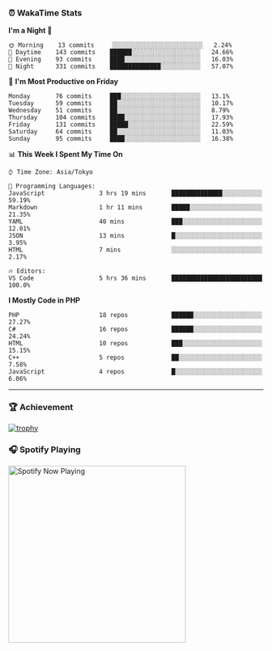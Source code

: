 ### ⏰ WakaTime Stats


<!--START_SECTION:waka-->
**I'm a Night 🦉** 

```text
🌞 Morning    13 commits     ░░░░░░░░░░░░░░░░░░░░░░░░░   2.24% 
🌆 Daytime    143 commits    ██████░░░░░░░░░░░░░░░░░░░   24.66% 
🌃 Evening    93 commits     ████░░░░░░░░░░░░░░░░░░░░░   16.03% 
🌙 Night      331 commits    ██████████████░░░░░░░░░░░   57.07%

```
📅 **I'm Most Productive on Friday** 

```text
Monday       76 commits     ███░░░░░░░░░░░░░░░░░░░░░░   13.1% 
Tuesday      59 commits     ██░░░░░░░░░░░░░░░░░░░░░░░   10.17% 
Wednesday    51 commits     ██░░░░░░░░░░░░░░░░░░░░░░░   8.79% 
Thursday     104 commits    ████░░░░░░░░░░░░░░░░░░░░░   17.93% 
Friday       131 commits    █████░░░░░░░░░░░░░░░░░░░░   22.59% 
Saturday     64 commits     ██░░░░░░░░░░░░░░░░░░░░░░░   11.03% 
Sunday       95 commits     ████░░░░░░░░░░░░░░░░░░░░░   16.38%

```


📊 **This Week I Spent My Time On** 

```text
⌚︎ Time Zone: Asia/Tokyo

💬 Programming Languages: 
JavaScript               3 hrs 19 mins       ██████████████░░░░░░░░░░░   59.19% 
Markdown                 1 hr 11 mins        █████░░░░░░░░░░░░░░░░░░░░   21.35% 
YAML                     40 mins             ███░░░░░░░░░░░░░░░░░░░░░░   12.01% 
JSON                     13 mins             █░░░░░░░░░░░░░░░░░░░░░░░░   3.95% 
HTML                     7 mins              ░░░░░░░░░░░░░░░░░░░░░░░░░   2.17%

🔥 Editors: 
VS Code                  5 hrs 36 mins       █████████████████████████   100.0%

```

**I Mostly Code in PHP** 

```text
PHP                      18 repos            ██████░░░░░░░░░░░░░░░░░░░   27.27% 
C#                       16 repos            ██████░░░░░░░░░░░░░░░░░░░   24.24% 
HTML                     10 repos            ███░░░░░░░░░░░░░░░░░░░░░░   15.15% 
C++                      5 repos             ██░░░░░░░░░░░░░░░░░░░░░░░   7.58% 
JavaScript               4 repos             █░░░░░░░░░░░░░░░░░░░░░░░░   6.06%

```



<!--END_SECTION:waka-->

---

### 🏆 Achievement

[![trophy](https://github-profile-trophy.vercel.app/?username=Slime-hatena&theme=flat&no-bg=true&no-frame=true&column=8)](https://github.com/ryo-ma/github-profile-trophy)

### 🎧 Spotify Playing

[<img src="https://spotify-now-playing-slime-hatena.vercel.app/api/spotify-playing" alt="Spotify Now Playing" width="350" />](https://open.spotify.com/user/slime_hatena)

<!--
**Slime-hatena/Slime-hatena** is a ✨ _special_ ✨ repository because its `README.md` (this file) appears on your GitHub profile.

Here are some ideas to get you started:

- 🔭 I’m currently working on ...
- 🌱 I’m currently learning ...
- 👯 I’m looking to collaborate on ...
- 🤔 I’m looking for help with ...
- 💬 Ask me about ...
- 📫 How to reach me: ...
- 😄 Pronouns: ...
- ⚡ Fun fact: ...
-->
